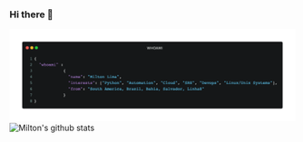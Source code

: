 ### Hi there 👋

![alt text](https://raw.githubusercontent.com/miltlima/miltlima/master/whom-2.png)
![Milton's github stats](https://github-readme-stats.vercel.app/api?username=miltlima&theme=dark&show_icons=true)


<!--
**miltlima/miltlima** is a ✨ _special_ ✨ repository because its `README.md` (this file) appears on your GitHub profile.

Here are some ideas to get you started:

- 🔭 I’m currently working on ...
- 🌱 I’m currently learning ...
- 👯 I’m looking to collaborate on ...
- 🤔 I’m looking for help with ...
- 💬 Ask me about ...
- 📫 How to reach me: ...
- 😄 Pronouns: ...
- ⚡ Fun fact: ...
-->
